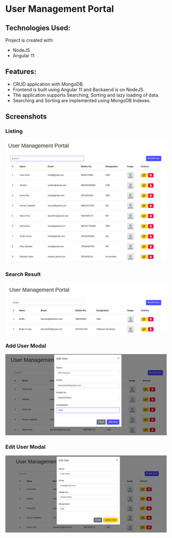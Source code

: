 # User Management Portal

## Technologies Used:
Project is created with:
* NodeJS 
* Angular 11

## Features:
* CRUD application with MongoDB.
* Frontend is built using Angular 11 and Backaend is on NodeJS.
* The application supports Searching, Sorting and lazy loading of data.
* Searching and Sorting are implemented using MongoDB Indexes.

## Screenshots
### Listing
![User List](./Images/UserList.png)
### Search Result
![Searching](./Images/Search.png)
### Add User Modal
![Add User](./Images/AddUser.png)
### Edit User Modal
![Edit User](./Images/EditUser.png)
